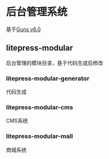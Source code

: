 # 后台管理系统

基于[Guns v6.0](!https://gitee.com/stylefeng/guns)

## litepress-modular

后台管理的模块目录，基于代码生成后修改

### litepress-modular-generator

代码生成

### litepress-modular-cms

CMS系统

### litepress-modular-mall

商城系统
